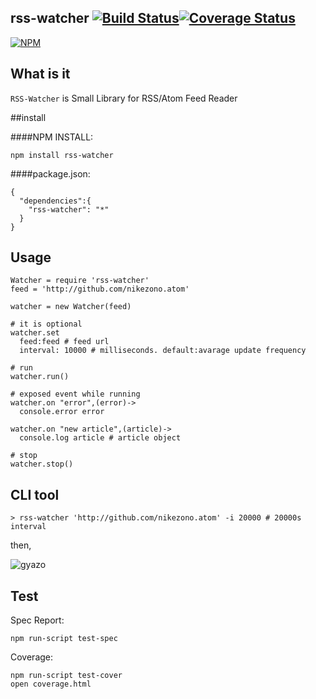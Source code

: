 rss-watcher [![Build Status](https://travis-ci.org/nikezono/node-rss-watcher.png)](https://travis-ci.org/nikezono/node-rss-watcher)[![Coverage Status](https://coveralls.io/repos/nikezono/node-rss-watcher/badge.png)](https://coveralls.io/r/nikezono/node-rss-watcher)
---

[![NPM](https://nodei.co/npm/rss-watcher.png)](https://nodei.co/npm/rss-watcher/)

## What is it
`RSS-Watcher` is Small Library for RSS/Atom Feed Reader

##install

####NPM INSTALL:

    npm install rss-watcher

####package.json:

```
{
  "dependencies":{
    "rss-watcher": "*"
  }
}
```

## Usage

    Watcher = require 'rss-watcher'
    feed = 'http://github.com/nikezono.atom'

    watcher = new Watcher(feed)

    # it is optional
    watcher.set
      feed:feed # feed url
      interval: 10000 # milliseconds. default:avarage update frequency
      
    # run
    watcher.run()

    # exposed event while running
    watcher.on "error",(error)->
      console.error error

    watcher.on "new article",(article)->
      console.log article # article object

    # stop
    watcher.stop()

## CLI tool

    > rss-watcher 'http://github.com/nikezono.atom' -i 20000 # 20000s interval

then,

![gyazo](http://gyazo.com/35357bf10711857403eaa7abe6b70037.png)


## Test

Spec Report:

    npm run-script test-spec


Coverage:

    npm run-script test-cover
    open coverage.html

